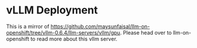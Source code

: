 # vLLM Deployment

This is a mirror of https://github.com/maysunfaisal/llm-on-openshift/tree/vllm-0.6.4/llm-servers/vllm/gpu. Please head over to llm-on-openshift to read more about this vllm server.
